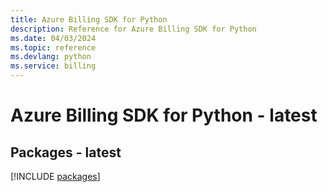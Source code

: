 ```yaml
---
title: Azure Billing SDK for Python
description: Reference for Azure Billing SDK for Python
ms.date: 04/03/2024
ms.topic: reference
ms.devlang: python
ms.service: billing
---
```

# Azure Billing SDK for Python - latest
## Packages - latest
[!INCLUDE [packages](billing-index.md)]